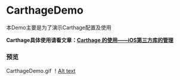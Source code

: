 # CarthageDemo
本Demo主要是为了演示Carthage配置及使用

**Carthage具体使用请看文章：[Carthage 的使用——iOS第三方库的管理](http://www.jianshu.com/p/f33972b08648)**

### 预览
CarthageDemo.gif
！[Alt text](https://raw.githubusercontent.com/XiaoSongWolf/CarthageDemo/master/CarthageDemo.gif)
